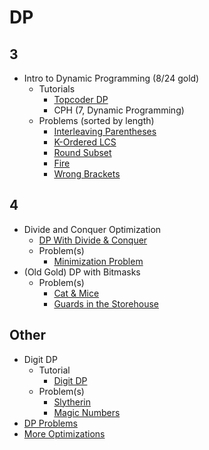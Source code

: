 # DP
      
## 3
  * Intro to Dynamic Programming (8/24 gold)
    * Tutorials
      * [Topcoder DP](https://www.topcoder.com/community/data-science/data-science-tutorials/dynamic-programming-from-novice-to-advanced/)
      * CPH (7, Dynamic Programming)
    * Problems (sorted by length)
      * [Interleaving Parentheses](https://community.topcoder.com/stat?c=problem_statement&pm=14635&rd=16933)
      * [K-Ordered LCS](https://www.hackerearth.com/problem/algorithm/mancunian-and-k-ordered-lcs-e6a4b8c6/) [](51)
      * [Round Subset](http://codeforces.com/contest/837/problem/D) [](59)
      * [Fire](http://codeforces.com/contest/864/problem/E) [](59)
      * [Wrong Brackets](https://csacademy.com/contest/round-51/task/wrong-brackets/) [](69)

## 4
  * Divide and Conquer Optimization
    * [DP With Divide & Conquer](http://codeforces.com/blog/entry/8219)
    * Problem(s)
      * [Minimization Problem](http://codeforces.com/contest/868/problem/F)
  * (Old Gold) DP with Bitmasks
    * Problem(s)
      * [Cat & Mice](https://open.kattis.com/problems/catandmice) [](66)
      * [Guards in the Storehouse](http://codeforces.com/problemset/problem/845/F) [](71)
 
## Other
  * Digit DP
    * Tutorial
      * [Digit DP](http://codeforces.com/blog/entry/53960)
    * Problem(s)
      * [Slytherin](http://codeforces.com/contest/855/problem/E) 
      * [Magic Numbers](http://codeforces.com/contest/628/problem/D)
  * [DP Problems](http://codeforces.com/blog/entry/325)
  * [More Optimizations](http://codeforces.com/blog/entry/8219)
